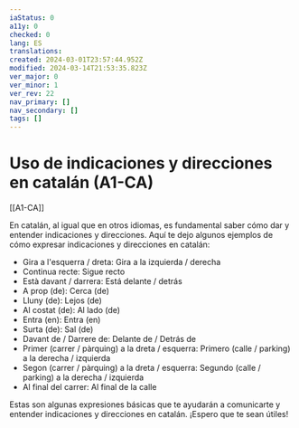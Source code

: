 ```yaml
---
iaStatus: 0
a11y: 0
checked: 0
lang: ES
translations: 
created: 2024-03-01T23:57:44.952Z
modified: 2024-03-14T21:53:35.823Z
ver_major: 0
ver_minor: 1
ver_rev: 22
nav_primary: []
nav_secondary: []
tags: []
---
```

# Uso de indicaciones y direcciones en catalán (A1-CA)

[[A1-CA]]

En catalán, al igual que en otros idiomas, es fundamental saber cómo dar y entender indicaciones y direcciones. Aquí te dejo algunos ejemplos de cómo expresar indicaciones y direcciones en catalán:

- Gira a l'esquerra / dreta: Gira a la izquierda / derecha
- Continua recte: Sigue recto
- Està davant / darrera: Está delante / detrás
- A prop (de): Cerca (de)
- Lluny (de): Lejos (de)
- Al costat (de): Al lado (de)
- Entra (en): Entra (en)
- Surta (de): Sal (de)
- Davant de / Darrere de: Delante de / Detrás de
- Primer (carrer / pàrquing) a la dreta / esquerra: Primero (calle / parking) a la derecha / izquierda
- Segon (carrer / pàrquing) a la dreta / esquerra: Segundo (calle / parking) a la derecha / izquierda
- Al final del carrer: Al final de la calle

Estas son algunas expresiones básicas que te ayudarán a comunicarte y entender indicaciones y direcciones en catalán. ¡Espero que te sean útiles!
